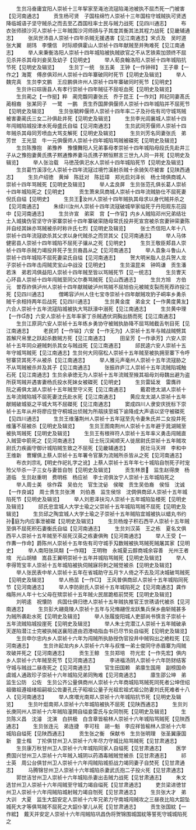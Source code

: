 <!-- { "loadSidebar": true } -->
　　生贠冯奋庸宜阳人崇祯十三年挈家至渑池流冦陷渑池被执不屈杰死一门被害【见河南通志】
　　贡生杨可贤　子国柱绵竹人崇祯十三年国柱守城贼执可贤透降临城语子坚守贼杀之而去至乙酉国柱率士民与贼力战死【见四川通志】
　　布衣张师顔沙河人崇祯十三年贼围沙河师顔与子其度其衡其法其程力战死【见畿辅通志】
　　张凤世沛县人崇祯十四年杀贼无援遇害【见江南通志】宋贞及　吴时道　张大翼　胡玮　李懐信　时际顺俱霍山人崇祯十四年献贼至并殉难死【见江南通志】
　　举人来秉衡洛阳人崇祯十四年城陷被执贼欲官之不从艺铁索加颈终不屈见杀并杀其母刘妾吴及幼子【见明史】
　　举人荀良翰洛阳人崇祯十四年城陷抗节死【见明史及辑览】
　　生贠丁一统　张五美　王钟【一作钟祥】　王子章【一作之】海寛　傅彦俱邓州人崇祯十四年寨破同时死节【见明史及辑览】
　　举人魏完真　生贠李文鹏　王应鹏俱许州人崇祯十四年寨破同时死节【见明史】
　　生贠许曰琮唐县人有孝行崇祯十四年贼征不屈呕血死【见明史及辑览】
　　生贠蔺之【一作挺】粹　蔺完馥同妻张氏　乔于昆王【一作刘】邦纪同妻髙氏　蔺相裔　张某同子　一鹭　一鹏　贡生乔国屏俱偃师人崇祯十四年城陷并不屈死节【见明史及辑览】
　　生贠张毓粹偃师人崇祯十四年率二子及孙佐有司守城骂贼被害妻蔺氏三女二孙俱赴井死【见明史及辑览】
　　生贠李光闾襄城人崇祯十四年闯贼陷城投津水死母盛氏自缢【见河南通志】
　　生贠武同芳偃师人崇祯十四年贼杀其母同芳喷血大骂支解死【见明史及辑览】
　　生贠刘芳名同妻张氏　弟芳世　王光显　牛一元俱偃师人崇祯十四年城陷骂贼被磔死【见明史及辑览】
　　生贠陈豫抱　弟豫养　豫懐舞阳人兄弟事母孝崇祯十四年城陷母段氏先赴井三子从之豫抱妻黄氏携子黙通豫养妻马氏携子黙恒黙言三世九人同一井死【见明史及辑览】
　　举人张治载　马徳茂俱汜水人崇祯十四年城陷死节【见明史及辑览】
　　生贠葛竹溪淳化人崇祯十四年流冦过境竹溪射杀贼十余骑矢尽被害【见陕西通志】
　　生贠卢绍徳　黄焯　陈廷对　陈廷璋　郑光启刘泽长　杨士琦俱商城人崇祯十四年骂贼死【见明史及辑览】
　　举人孟良屏　生贠张范孔俱长葛人崇祯十四年城陷死之【见明史】
　　贡生萧来凤商城人崇祯十四年流贼胁仕不屈死妻倪氏自缢【见明史】
　　生贠王汝州人崇祯十四年贼执其母求以身代贼并杀之【见河南通志】
　　朱续川汝州人崇祯十四年流冦破城举家缢死于丹阳观东花园中【见河南通志】
　　生贠许宣　弟寀　宫【一作官】内乡人贼陷邓州兄弟结壮士入城擒伪官坚守许家寨崇祯十四年寨破寀随母常氏投井死宣宫被杀宫妻钟寀妻陈并自经其妹亦骂贼被杀时称许氏七烈【见明史及辑览】
　　张士杰信阳人年十八崇祯十四年流冦欲杀其父求以身代贼杀之而贷其父【见河南通志】
　　举人马体健密县人崇祯十四年城陷不屈死子骧从之死【见明史】
　　生贠王敬臣郏县人崇祯十四年杀贼力竭投井死子生贠裔昌从之【见河南通志】
　　举人袁象斗鲁山人崇祯十四年城陷不屈死妻梁氏自缢【见河南通志】
　　贺大明米脂人总兵贺人龙子崇祯十四年击闯贼灵宝山中战没【见明史】
　　生贠温昆来　钟鸣谦　贡生潘若洙　弟若鸿俱益阳人崇祯十四年贼至皆以骂贼死节【见一统志】
　　生贠曺天心环县人崇祯十四年闯贼至同父尔奏骂贼死【见山西通志】
　　生贠方旭　方伯元　曽荐祚俱泸州人崇祯十四年献贼破泸州骂贼不屈旭伯元被贼支裂而死荐祚投江死【见四川通志】
　　僧晞容泸州人住七宝寺崇祯十四年献贼攻豹子峒率乡勇杀贼千余相持两年后战死【见四川通志】
　　生贠黄金度　弟金文【一作黄度黄友】六合人崇祯十五年流冦陷城被执大骂跃濠中溺死【见江南通志】
　　生贠黄中理【一作赤】六安人崇祯十五年率家丁杀贼遇伏洞胸出肠而死【见江南通志】
　　生贠江原洞六安人崇祯十五年练乡勇协守被贼执胁降不屈骂贼截舌刳目死【见江南通志】
　　老民刘【一作镕】六安【一作无为】人崇祯十五年与贼战贼劈其首解尺帛里之跃起杀数贼方死【见江南通志】
　　田呈芳【一作承芳】六安人崇祯十五年同众避贼刺杀其女与贼战死【见江南通志】
　　邱民逵六安人崇祯十五年守城骂贼死【见江南通志】生贠何大同宿松人崇祯十五年贼至被执拥至寨下令呼唘寨贷其死不从被杀【见江南通志】
　　举人雅元声毫州人崇祯十五年流冦胁之不从骂贼被杀并及其子【见江南通志】
　　张振祚庐江人崇祯十五年流贼陷城触石死【见江南通志】生贠余承徳无为人崇祯十五年流贼至掖其祖母刘母魏出避为盗所获骂贼并遇害妻杨氏投水死妹女被磔死【见明史】
　　生贠雷延发　雷膺祚　阮之甫俱太湖人崇祯十五年贼至守义死【见江南通志】
　　戴君徳太湖人崇祯十五年流贼陷城不屈死妻沈氏赴水死【见江南通志】
　　黄应龙太湖人崇祯十五年献贼破城驱之平城大骂不屈磔死【见江南通志】
　　窦成四川人隶安庆抚标下崇祯十五年从弁将廖应登守桐城出侦贼为所刼挟至城下谕降成大声语以坚守被磔死【见四川通志】
　　生贠王维藩荆州人崇祯十五年冦至先令妻朱氏并二女投井死维藩不屈被杀【见明史及辑览】
　　生贠王图南荆州人崇祯十五年避于晁湖贼至被执骂贼死【见明史及辑览】
　　生贠王有根祥符人崇祯十五年率义勇击闯贼直入贼营中箭死之【见河南通志】
　　征士阮汉闻顺天人徙居尉氏崇祯十五年贼攻尉氏力疾画守御计城陷贼生致之不屈死【见畿辅通志】
　　民壮马天祥　李和中　王维新　曺耀俱上蔡人崇祯十五年署令官篆为流贼所杀皆从之死【见河南通志】
　　布衣刘宗礼【明史作祀礼字之讹】上蔡人崇祯十五年年七十城陷自刎死子时宠殓父毕杀一子三女与妻皆自刎【见明史及辑览】
　　贡生林景　监生赵得庚　杨道临　生贠赵重明　费明栋　杨应祯　李士谔俱汝宁人崇祯十五年城陷死之
　　举人周士美　徐作霖　吴伯允　官生沈佖　侯晙　贡生吴伯裔　侯恒　沈诚【一作良诚】　周士贵生贠张渭　刘伯愚　监生侯悰　沈倜俱商邱人崇祯十五年城陷死节【见明史及辑览】
　　举人刘恩泽扶沟人崇祯十五年城陷坠楼死【见明史及辑览】
　　邱氏忠宜城人大学士瑜之父崇祯十五年城陷骂贼不屈死【见明史及辑览】
　　生贠邱之陶宜城人大学士瑜之子崇祯十五年贼陷宜城被执以蜡丸书约孙庭为内应事泄被磔【见明史及辑览】
　　生贠杨煌子积石西平人崇祯十五年贼至俱不屈死积石妻衡氏自缢【见河南通志】
　　生贠刘汉英　王之栋　夏名文俱西平人崇祯十五年贼至不屈死汉英之栋妻俱殉【见河南通志】
　　举人王受【一作夀一作命】爵陈州人崇祯十五年佐有司守城手刄数贼被执骂贼死贼屠其家【见明史】
　　举人南阳张凤翷【一作翔】　王明物　永城夏云醇商城余容善　光州王者琯　光山胡植　嵩县王翼明崇祯十五年并城陷骂贼死【见明史及辑览】
　　举人李得笥宝丰人崇祯十五年城陷被执伺贼寐将刺之贼觉被杀【见明史及辑览】
　　举人张民表中牟人崇祯十五年在省城助守五月卞人倚之不去及河决城破骂贼死【见明史及辑览】
　　举人杨茁【一作□】　王风普俱商邱人崇祯十五年城陷同死节【见河南通志】
　　举人李防尉氏人崇祯十五年城陷死之【见河南通志】龚作梅陈州人年十七父母在殡崇祯十五年贼火民居跪柩前焚死【见明史及辑览】
　　刘明逺　祝懐防　呉国仕俱归徳人崇祯十五年贼执推官王世琇请代被杀【见河南通志】
　　生贠彭大翮竟陵人崇祯十五年与兄脩翮侄龙跃集兵保乡曲斩贼甚多为贼所袭赴水死【见明史及辑览】
　　举人张履旋阳城人吏部尚书慎言子崇祯十五年流贼陷城投崖死【见明史及辑览】
　　举人朱士完潜江人崇祯十五年贼破承天遂陷潜江士完被执械送襄阳道由泗港啮指血书已尽节处自缢死【见明史及辑览】
　　生贠申尔忠内乡人崇祯十六年为闯贼所执胁授伪官投井中贼钩出之絶粒死【见河南通志】
　　生贠许起龙内乡人崇祯十六年与叔惟一弟士俊同守赤眉寨为闯贼攻破并死之【见河南通志】
　　贡生王鲸　生贠郑培　符光宏【一作先宏】俱内乡人崇祯十六年贼至死节【见河南通志】
　　李进福汤阴人崇祯十六年防财结客守城与贼战二昼夜死之【见河南通志】
　　官生田国赖　弟廪生国用　副榜国命虞城人通政珍子崇祯十六年城陷兄弟同殉难【见河南通志】
　　廪生邵公坤　弟监生公防　公佐　生贠公齐公量俱商州人崇祯十六年商城陷骂贼死同死者公坤侄绍祖徽祖遵祖绪祖嗣祖公佐妻孔氏子昭祖公量子光祖宏祖式祖公防妻刘氏死难者十八人【见河南通志】
　　举人席増光南郑人崇祯十六年城陷抗节死【见明史及辑览】
　　生贠叶烶南郑人崇祯十六年城陷被执不屈死【见陕西通志】
　　生贠刘长庚同州人崇祯十六年贼陷潼闗自缢妾雷氏与女同刎死【见明史及辑览】
　　生贠陈义昌　沈濬　沈演　白拱极　白含章皆榆林人崇祯十六年城陷骂贼死【见陜西通志】
　　生贠张连元　弟连捷　李可柱　胡一魁　李应祥皆榆林人崇祯十六年城陷自缢死【见陕西通志】
　　贡生张之衡　保献书　生贠张明理　张圣翼康国新　童士楷　丁抡俱甘州卫人崇祯十六年尽力守城比陷骂贼死【见甘肃通志】
　　生贠康万秋甘州卫人崇祯十六年城陷同家人自缢死【见甘肃通志】
　　医学费国兴甘州卫人崇祯十六年贼入城阴以药酒毒贼贼觉被杀【见甘肃通志】
　　祁士英　周公台俱甘州卫人崇祯十六年闯贼陷城拒战力竭同妻子自焚死【见甘肃通志】
　　马腾锦甘州卫人崇祯十六年城陷杀妻武氏抱二子投火死【见甘肃通志】
　　郭世洁甘州卫人崇祯十六年城陷杀妻出击贼力战死【见甘肃通志】
　　朱文选甘州卫人崇祯十六年闯贼至守城力竭自缢死【见甘肃通志】
　　吏贠梁进徳甘州卫人崇祯十六年闯贼陷城射贼力竭自刎死【见甘肃通志】
　　生贠张大才　弟大训　大夏　监生大韶安定人崇祯十六年兄弟力守南城闯贼攻之三昼夜比陷大韶坠城死大才等俱骂贼不屈死之大韶仆掌儿从死【见甘肃通志】
　　贡生张国紞【一作綋】　戴天并安定人崇祯十六年闯贼陷巩昌伪将贺锦围城国紞等誓死守城城陷死之
